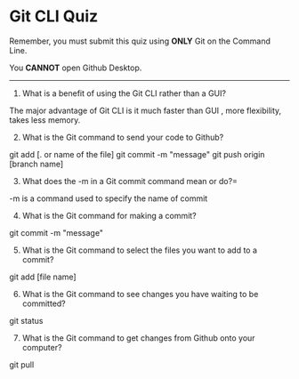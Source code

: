 # Git CLI Quiz

Remember, you must submit this quiz using __ONLY__ Git on the Command Line.

You __CANNOT__ open Github Desktop.

---

1. What is a benefit of using the Git CLI rather than a GUI?

The major advantage of Git CLI is it much faster than GUI , more flexibility, takes less memory.

2. What is the Git command to send your code to Github?

git add [. or name of the file] 
git commit -m "message"
git push origin [branch name]

3. What does the -m in a Git commit command mean or do?=

-m is a command used to specify the name of commit

4. What is the Git command for making a commit?

git commit -m "message"

5. What is the Git command to select the files you want to add to a commit?

git add [file name]

6. What is the Git command to see changes you have waiting to be committed?

git status

7. What is the Git command to get changes from Github onto your computer?

git pull
